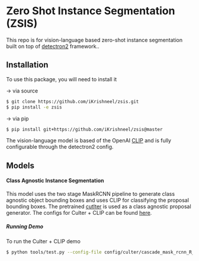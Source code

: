 # Zero Shot Instance Segmentation (ZSIS)

This repo is for vision-language based zero-shot instance segmentation built on top of [detectron2](https://github.com/facebookresearch/detectron2) framework.. 

## Installation
To use this package, you will need to install it

&rarr; via source
```bash
$ git clone https://github.com/iKrishneel/zsis.git
$ pip install -e zsis
```

&rarr; via pip
```bash
$ pip install git+https://github.com/iKrishneel/zsis@master
```

The vision-language model is based of the OpenAI [CLIP](https://github.com/openai/CLIP.git) and is fully configurable through the detectron2 config.

## Models
#### Class Agnostic Instance Segmentation
This model uses the two stage MaskRCNN pipeline to generate class agnostic object bounding boxes and uses CLIP for classifying the proposal bounding boxes.
The pretrained [cutlter](https://github.com/facebookresearch/CutLER.git) is used as a class agnostic proposal generator. The configs for Culter + CLIP can be found [here](https://github.com/iKrishneel/zsis/blob/master/config/culter/cascade_mask_rcnn_R_50_FPN_clip.yaml).

##### Running Demo
To run the Culter + CLIP demo
```bash
$ python tools/test.py --config-file config/culter/cascade_mask_rcnn_R_50_FPN_clip.yaml --image PATH_TO_IMAGE --labels LIST_OF_VOCABS
```
